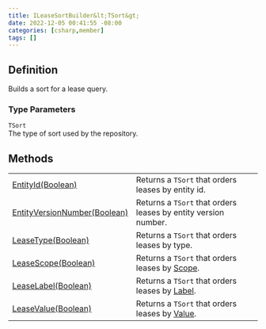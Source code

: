 ```yaml
---
title: ILeaseSortBuilder&lt;TSort&gt;
date: 2022-12-05 00:41:55 -08:00
categories: [csharp,member]
tags: []
---
```


## Definition

Builds a sort for a lease query.

### Type Parameters
`TSort`<br />The type of sort used by the repository.
## Methods
<table><tr><td><!--/posts/csharp.member.entitydb.abstractions.queries.sortbuilders.ileasesortbuilder`1.entityid/--><a href='#'>EntityId(Boolean)</a></td><td>
Returns a <code class='language-plaintext highlighter-rouge'>TSort</code> that orders leases by entity id.
</td></tr><tr><td><!--/posts/csharp.member.entitydb.abstractions.queries.sortbuilders.ileasesortbuilder`1.entityversionnumber/--><a href='#'>EntityVersionNumber(Boolean)</a></td><td>
Returns a <code class='language-plaintext highlighter-rouge'>TSort</code> that orders leases by entity version number.
</td></tr><tr><td><!--/posts/csharp.member.entitydb.abstractions.queries.sortbuilders.ileasesortbuilder`1.leasetype/--><a href='#'>LeaseType(Boolean)</a></td><td>
Returns a <code class='language-plaintext highlighter-rouge'>TSort</code> that orders leases by type.
</td></tr><tr><td><!--/posts/csharp.member.entitydb.abstractions.queries.sortbuilders.ileasesortbuilder`1.leasescope/--><a href='#'>LeaseScope(Boolean)</a></td><td>
Returns a <code class='language-plaintext highlighter-rouge'>TSort</code> that orders leases by <!--/posts/csharp.member.entitydb.abstractions.leases.ilease.scope/--><a href='#'>Scope</a>.
</td></tr><tr><td><!--/posts/csharp.member.entitydb.abstractions.queries.sortbuilders.ileasesortbuilder`1.leaselabel/--><a href='#'>LeaseLabel(Boolean)</a></td><td>
Returns a <code class='language-plaintext highlighter-rouge'>TSort</code> that orders leases by <!--/posts/csharp.member.entitydb.abstractions.leases.ilease.label/--><a href='#'>Label</a>.
</td></tr><tr><td><!--/posts/csharp.member.entitydb.abstractions.queries.sortbuilders.ileasesortbuilder`1.leasevalue/--><a href='#'>LeaseValue(Boolean)</a></td><td>
Returns a <code class='language-plaintext highlighter-rouge'>TSort</code> that orders leases by <!--/posts/csharp.member.entitydb.abstractions.leases.ilease.value/--><a href='#'>Value</a>.
</td></tr></table>
